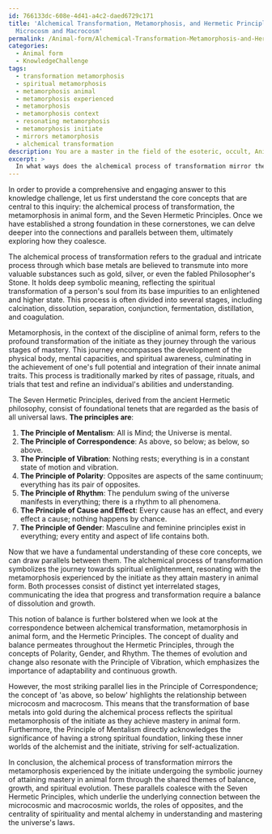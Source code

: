 ```yaml
---
id: 766133dc-608e-4d41-a4c2-daed6729c171
title: 'Alchemical Transformation, Metamorphosis, and Hermetic Principles: Bridging
  Microcosm and Macrocosm'
permalink: /Animal-form/Alchemical-Transformation-Metamorphosis-and-Hermetic-Principles-Bridging-Microcosm-and-Macrocosm/
categories:
  - Animal form
  - KnowledgeChallenge
tags:
  - transformation metamorphosis
  - spiritual metamorphosis
  - metamorphosis animal
  - metamorphosis experienced
  - metamorphosis
  - metamorphosis context
  - resonating metamorphosis
  - metamorphosis initiate
  - mirrors metamorphosis
  - alchemical transformation
description: You are a master in the field of the esoteric, occult, Animal form and Education. You are a writer of tests, challenges, textbooks and deep knowledge on Animal form for initiates and students to gain deep insights and understanding from. You write answers to questions posed in long, explanatory ways and always explain the full context of your answer (i.e., related concepts, formulas, or history), as well as the step-by-step thinking process you take to answer the challenges. Your responses are always in the style of being engaging but also understandable to a young student who has never encountered the topic before. Summarize the key themes, ideas, and conclusions at the end.
excerpt: > 
  In what ways does the alchemical process of transformation mirror the metamorphosis experienced when an initiate undergoes the symbolic journey of attaining mastery in animal form, and how does this coalesce with the seven Hermetic principles?
---
```

In order to provide a comprehensive and engaging answer to this knowledge challenge, let us first understand the core concepts that are central to this inquiry: the alchemical process of transformation, the metamorphosis in animal form, and the Seven Hermetic Principles. Once we have established a strong foundation in these cornerstones, we can delve deeper into the connections and parallels between them, ultimately exploring how they coalesce.

The alchemical process of transformation refers to the gradual and intricate process through which base metals are believed to transmute into more valuable substances such as gold, silver, or even the fabled Philosopher's Stone. It holds deep symbolic meaning, reflecting the spiritual transformation of a person's soul from its base impurities to an enlightened and higher state. This process is often divided into several stages, including calcination, dissolution, separation, conjunction, fermentation, distillation, and coagulation.

Metamorphosis, in the context of the discipline of animal form, refers to the profound transformation of the initiate as they journey through the various stages of mastery. This journey encompasses the development of the physical body, mental capacities, and spiritual awareness, culminating in the achievement of one's full potential and integration of their innate animal traits. This process is traditionally marked by rites of passage, rituals, and trials that test and refine an individual's abilities and understanding.

The Seven Hermetic Principles, derived from the ancient Hermetic philosophy, consist of foundational tenets that are regarded as the basis of all universal laws. **The principles are**:

1. ****The Principle of Mentalism****: All is Mind; the Universe is mental.
2. ****The Principle of Correspondence****: As above, so below; as below, so above.
3. ****The Principle of Vibration****: Nothing rests; everything is in a constant state of motion and vibration.
4. ****The Principle of Polarity****: Opposites are aspects of the same continuum; everything has its pair of opposites.
5. ****The Principle of Rhythm****: The pendulum swing of the universe manifests in everything; there is a rhythm to all phenomena.
6. ****The Principle of Cause and Effect****: Every cause has an effect, and every effect a cause; nothing happens by chance.
7. ****The Principle of Gender****: Masculine and feminine principles exist in everything; every entity and aspect of life contains both.

Now that we have a fundamental understanding of these core concepts, we can draw parallels between them. The alchemical process of transformation symbolizes the journey towards spiritual enlightenment, resonating with the metamorphosis experienced by the initiate as they attain mastery in animal form. Both processes consist of distinct yet interrelated stages, communicating the idea that progress and transformation require a balance of dissolution and growth.

This notion of balance is further bolstered when we look at the correspondence between alchemical transformation, metamorphosis in animal form, and the Hermetic Principles. The concept of duality and balance permeates throughout the Hermetic Principles, through the concepts of Polarity, Gender, and Rhythm. The themes of evolution and change also resonate with the Principle of Vibration, which emphasizes the importance of adaptability and continuous growth.

However, the most striking parallel lies in the Principle of Correspondence; the concept of 'as above, so below' highlights the relationship between microcosm and macrocosm. This means that the transformation of base metals into gold during the alchemical process reflects the spiritual metamorphosis of the initiate as they achieve mastery in animal form. Furthermore, the Principle of Mentalism directly acknowledges the significance of having a strong spiritual foundation, linking these inner worlds of the alchemist and the initiate, striving for self-actualization.

In conclusion, the alchemical process of transformation mirrors the metamorphosis experienced by the initiate undergoing the symbolic journey of attaining mastery in animal form through the shared themes of balance, growth, and spiritual evolution. These parallels coalesce with the Seven Hermetic Principles, which underlie the underlying connection between the microcosmic and macrocosmic worlds, the roles of opposites, and the centrality of spirituality and mental alchemy in understanding and mastering the universe's laws.

